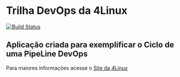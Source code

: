 # Trilha DevOps da 4Linux

<!-- Altere a Flag abaixo com sua URL do Travis -->
[![Build Status](https://travis-ci.com/chpsantoss/DevOpsLab-HelloWorld.svg?branch=master)](https://travis-ci.com/chpsantoss/DevOpsLab-HelloWorld)

## Aplicação criada para exemplificar o Ciclo de uma PipeLine DevOps


Para maiores informações acesse o [Site da 4Linux](https://www.4linux.com.br/cursos/devops)
